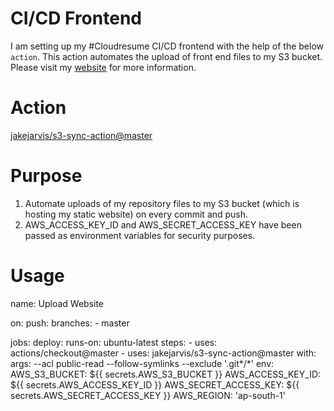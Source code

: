 # CI/CD Frontend
I am setting up my #Cloudresume CI/CD frontend with the help of the below `action`.
This action automates the upload of front end files to my S3 bucket. Please visit my [website](https://www.komlalebu.com) for more information.

# Action
[jakejarvis/s3-sync-action@master](https://github.com/jakejarvis/s3-sync-action)

# Purpose
1. Automate uploads of my repository files to my S3 bucket (which is hosting my static website) on every commit and push.
2. AWS_ACCESS_KEY_ID and AWS_SECRET_ACCESS_KEY have been passed as environment variables for security purposes.
   
# Usage
name: Upload Website

on:
  push:
    branches:
    - master

jobs:
  deploy:
    runs-on: ubuntu-latest
    steps:
    - uses: actions/checkout@master
    - uses: jakejarvis/s3-sync-action@master
      with:
        args: --acl public-read --follow-symlinks  --exclude '.git*/*' 
      env:
        AWS_S3_BUCKET: ${{ secrets.AWS_S3_BUCKET }}
        AWS_ACCESS_KEY_ID: ${{ secrets.AWS_ACCESS_KEY_ID }}
        AWS_SECRET_ACCESS_KEY: ${{ secrets.AWS_SECRET_ACCESS_KEY }}
        AWS_REGION: 'ap-south-1'